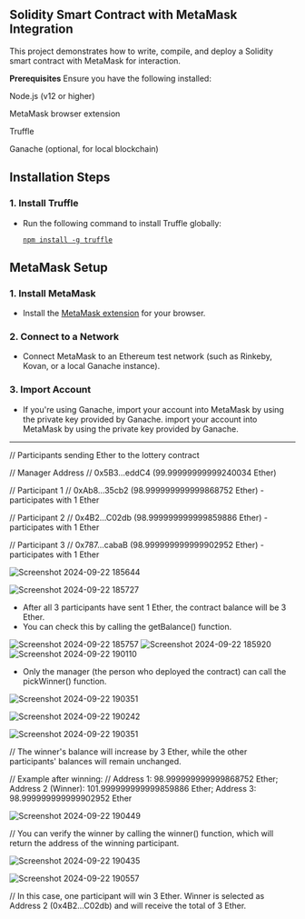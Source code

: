 **Solidity Smart Contract with MetaMask Integration**
-------------------------------------------------------------------------
This project demonstrates how to write, compile, and deploy a Solidity smart contract with MetaMask for interaction.

**Prerequisites**
Ensure you have the following installed:

Node.js (v12 or higher)

MetaMask browser extension

Truffle

Ganache (optional, for local blockchain)


## Installation Steps

### 1. Install Truffle

- Run the following command to install Truffle globally:

  [`npm install -g truffle`](#)

## MetaMask Setup

### 1. Install MetaMask

- Install the [MetaMask extension](https://metamask.io/) for your browser.

### 2. Connect to a Network

- Connect MetaMask to an Ethereum test network (such as Rinkeby, Kovan, or a local Ganache instance).

### 3. Import Account

- If you're using Ganache, import your account into MetaMask by using the private key provided by Ganache.
 import your account into MetaMask by using the private key provided by Ganache.
-------------------------------------------------------------------------------------------------------------------
// Participants sending Ether to the lottery contract

// Manager Address
// 0x5B3...eddC4 (99.99999999999240034 Ether)

// Participant 1
// 0xAb8...35cb2 (98.999999999999868752 Ether) - participates with 1 Ether

// Participant 2
// 0x4B2...C02db (98.999999999999859886 Ether) - participates with 1 Ether

// Participant 3
// 0x787...cabaB (98.999999999999902952 Ether) - participates with 1 Ether


![Screenshot 2024-09-22 185644](https://github.com/user-attachments/assets/93e12604-0bcd-4c8e-bc72-b10c04405bbf) 

![Screenshot 2024-09-22 185727](https://github.com/user-attachments/assets/54fd7868-0ae4-41a8-b6f6-68efa0a83a0b) 



 * After all 3 participants have sent 1 Ether, the contract balance will be 3 Ether.
 * You can check this by calling the getBalance() function.


![Screenshot 2024-09-22 185757](https://github.com/user-attachments/assets/422805cc-4f2c-4150-9f00-3dabce44b875) 
![Screenshot 2024-09-22 185920](https://github.com/user-attachments/assets/069f1a71-c1f6-4a31-9b0a-6f8cf85e6d63)
![Screenshot 2024-09-22 190110](https://github.com/user-attachments/assets/a35f7654-4030-4a54-85dd-184466d10c40)



 * Only the manager (the person who deployed the contract) can call the pickWinner() function.
   


 ![Screenshot 2024-09-22 190351](https://github.com/user-attachments/assets/62f53d35-4854-4a14-a8fc-2fb4a598b267)
 
![Screenshot 2024-09-22 190242](https://github.com/user-attachments/assets/6021ab1a-0384-49a4-9ad4-82f954330864)

![Screenshot 2024-09-22 190351](https://github.com/user-attachments/assets/f7b43504-c4c9-4b5c-a860-a16d5166a595)


// The winner's balance will increase by 3 Ether, while the other participants' balances will remain unchanged.

// Example after winning:
// Address 1: 98.999999999999868752 Ether; Address 2 (Winner): 101.999999999999859886 Ether; Address 3: 98.999999999999902952 Ether

![Screenshot 2024-09-22 190449](https://github.com/user-attachments/assets/9b4e1970-951e-40e0-a961-0424e327dc96)

// You can verify the winner by calling the winner() function, which will return the address of the winning participant.

![Screenshot 2024-09-22 190435](https://github.com/user-attachments/assets/47e186c6-f0df-4a1d-b5e7-434861caf41a)


![Screenshot 2024-09-22 190557](https://github.com/user-attachments/assets/9ed737bb-ca3e-486b-b80f-036ce48cbb65)


// In this case, one participant will win 3 Ether. Winner is selected as Address 2 (0x4B2...C02db) and will receive the total of 3 Ether.


